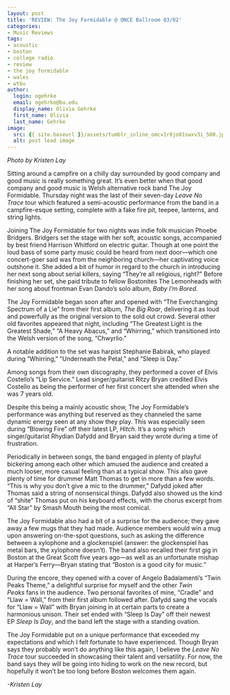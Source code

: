 ```yaml
---
layout: post
title: 'REVIEW: The Joy Formidable @ ONCE Ballroom 03/02'
categories:
- Music Reviews
tags:
- acoustic
- boston
- college radio
- review
- the joy formidable
- wales
- wtbu
author:
  login: ogehrke
  email: ogehrke@bu.edu
  display_name: Olivia Gehrke
  first_name: Olivia
  last_name: Gehrke
image:
  src: {{ site.baseurl }}/assets/tumblr_inline_omcv1r8jo01swxv3i_500.jpg
  alt: post lead image
---
```


_Photo by Kristen Lay_

Sitting around a campfire on a chilly day surrounded by good company and good music is really something great. It’s even better when that good company and good music is Welsh alternative rock band The Joy Formidable. Thursday night was the last of their seven-day _Leave No Trace_ tour which featured a semi-acoustic performance from the band in a campfire-esque setting, complete with a fake fire pit, teepee, lanterns, and string lights.

Joining The Joy Formidable for two nights was indie folk musician Phoebe Bridgers. Bridgers set the stage with her soft, acoustic songs, accompanied by best friend Harrison Whitford on electric guitar. Though at one point the loud bass of some party music could be heard from next door—which one concert-goer said was from the neighboring church—her captivating voice outshone it. She added a bit of humor in regard to the church in introducing her next song about serial killers, saying “They’re all religious, right?” Before finishing her set, she paid tribute to fellow Bostonites The Lemonheads with her song about frontman Evan Dando’s solo album, _Baby I’m Bored_.

The Joy Formidable began soon after and opened with “The Everchanging Spectrum of a Lie” from their first album, _The Big Roar_, delivering it as loud and powerfully as the original version to the sold out crowd. Several other old favorites appeared that night, including “The Greatest Light is the Greatest Shade,” “A Heavy Abacus,” and “Whirring,” which transitioned into the Welsh version of the song, “Chwyrlio.”

A notable addition to the set was harpist Stephanie Babirak, who played during “Whirring,” “Underneath the Petal,” and “Sleep is Day.”

Among songs from their own discography, they performed a cover of Elvis Costello’s “Lip Service.” Lead singer/guitarist Ritzy Bryan credited Elvis Costello as being the performer of her first concert she attended when she was 7 years old.

Despite this being a mainly acoustic show, The Joy Formidable’s performance was anything but reserved as they channeled the same dynamic energy seen at any show they play. This was especially seen during “Blowing Fire” off their latest LP, _Hitch_. It’s a song which singer/guitarist Rhydian Dafydd and Bryan said they wrote during a time of frustration.

Periodically in between songs, the band engaged in plenty of playful bickering among each other which amused the audience and created a much looser, more casual feeling than at a typical show. This also gave plenty of time for drummer Matt Thomas to get in more than a few words. “This is why you don’t give a mic to the drummer,” Dafydd joked after Thomas said a string of nonsensical things. Dafydd also showed us the kind of “shite” Thomas put on his keyboard effects, with the chorus excerpt from “All Star” by Smash Mouth being the most comical.

The Joy Formidable also had a bit of a surprise for the audience; they gave away a few mugs that they had made. Audience members would win a mug upon answering on-the-spot questions, such as asking the difference between a xylophone and a glockenspiel (answer: the glockenspiel has metal bars, the xylophone doesn’t). The band also recalled their first gig in Boston at the Great Scott five years ago—as well as an unfortunate mishap at Harper’s Ferry—Bryan stating that “Boston is a good city for music.”

During the encore, they opened with a cover of Angelo Badalamenti’s “Twin Peaks Theme,” a delightful surprise for myself and the other _Twin Peaks_ fans in the audience. Two personal favorites of mine, “Cradle” and “Llaw = Wall,” from their first album followed after. Dafydd sang the vocals for “Llaw = Wall” with Bryan joining in at certain parts to create a harmonious unison. Their set ended with “Sleep Is Day” off their newest EP _Sleep Is Day_, and the band left the stage with a standing ovation.

The Joy Formidable put on a unique performance that exceeded my expectations and which I felt fortunate to have experienced. Though Bryan says they probably won’t do anything like this again, I believe the _Leave No Trace_ tour succeeded in showcasing their talent and versatility. For now, the band says they will be going into hiding to work on the new record, but hopefully it won’t be too long before Boston welcomes them again.

_\-Kristen Lay_